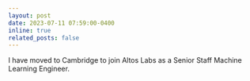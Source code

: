 ```yaml
---
layout: post
date: 2023-07-11 07:59:00-0400
inline: true
related_posts: false
---
```


I have moved to Cambridge to join Altos Labs as a Senior Staff Machine Learning Engineer.